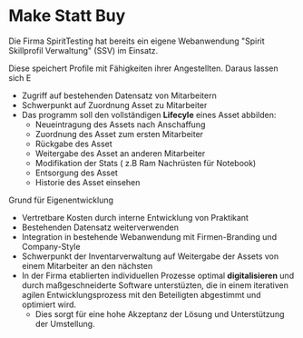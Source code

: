 Make Statt Buy
==============

Die Firma SpiritTesting hat bereits ein eigene Webanwendung "Spirit Skillprofil Verwaltung" (SSV) im Einsatz.

Diese speichert Profile mit Fähigkeiten ihrer Angestellten. Daraus lassen sich E


- Zugriff auf bestehenden Datensatz von Mitarbeitern
- Schwerpunkt auf Zuordnung Asset zu Mitarbeiter
- Das programm soll den vollständigen **Lifecyle** eines Asset abbilden:
	- Neueintragung des Assets nach Anschaffung
	- Zuordnung des Asset zum ersten Mitarbeiter
	- Rückgabe des Asset
	- Weitergabe des Asset an anderen Mitarbeiter
	- Modifikation der Stats ( z.B Ram Nachrüsten für Notebook)
	- Entsorgung des Asset
	- Historie des Asset einsehen

Grund für Eigenentwicklung
- Vertretbare Kosten durch interne Entwicklung von Praktikant
- Bestehenden Datensatz weiterverwenden
- Integration in bestehende Webanwendung mit Firmen-Branding und Company-Style
- Schwerpunkt der Inventarverwaltung auf Weitergabe der Assets von einem Mitarbeiter an den nächsten
- In der Firma etablierten individuellen Prozesse optimal **digitalisieren** und durch maßgeschneiderte Software unterstüzten, die in einem iterativen agilen Entwicklungsprozess mit den Beteiligten abgestimmt und optimiert wird.
	- Dies sorgt für eine hohe Akzeptanz der Lösung und Unterstützung der Umstellung.